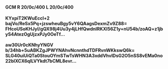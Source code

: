 #### GCM R 20/0c/400 L 20/0c/400
**KYxpiT2KWuEccl+2**<br/>**bajVo/ReSx5Pq+jzswheuBgy5vY6QAagsDexmZv9Z88=**<br/>**FHcoUSoKHJyI/gQX98j4Uu3y4jLHfQwdnIRKXI56Z1y+nU54b/zoAQ+z1jbyS4AtezOgUjzxPJy0OeTf...**<br/><br/>
**aw30Ur0cKNhyYNGV**<br/>**b/34hb+5uABKZgJPWYNAhvNcnnthdTDFRvnWKkswQ6k=**<br/>**SLG40uiUiQTa0StouOYmSTwTsWHN3A3xddVhvlDsG2O5nSS8vEMa0no22bIXCX6qlLVYkdt7bCML8evr...**